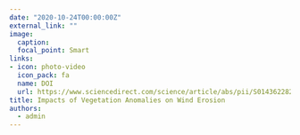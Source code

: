 ```yaml
---
date: "2020-10-24T00:00:00Z"
external_link: ""
image:
  caption: 
  focal_point: Smart
links:
- icon: photo-video
  icon_pack: fa
  name: DOI
  url: https://www.sciencedirect.com/science/article/abs/pii/S0143622820304069
title: Impacts of Vegetation Anomalies on Wind Erosion
authors: 
  - admin
---
```

